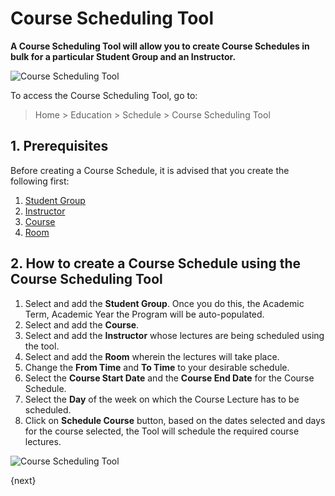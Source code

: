 <!-- add-breadcrumbs -->
# Course Scheduling Tool 

**A Course Scheduling Tool will allow you to create Course Schedules in bulk for a particular Student Group and an Instructor.**

![Course Scheduling Tool](/docs/v12/assets/img/education/education-course-schedule-1.png)

To access the Course Scheduling Tool, go to:

> Home > Education > Schedule > Course Scheduling Tool

## 1. Prerequisites

Before creating a Course Schedule, it is advised that you create the following first:

1. [Student Group](/docs/user/manual/en/education/student-group)
1. [Instructor](/docs/user/manual/en/education/instructor)
1. [Course](/docs/user/manual/en/education/course)
1. [Room](/docs/user/manual/en/education/room)

## 2. How to create a Course Schedule using the Course Scheduling Tool

1. Select and add the **Student Group**. Once you do this, the Academic Term, Academic Year the Program will be auto-populated.
1. Select and add the **Course**.
1. Select and add the **Instructor** whose lectures are being scheduled using the tool.
1. Select and add the **Room** wherein the lectures will take place.
1. Change the **From Time** and **To Time** to your desirable schedule.
1. Select the **Course Start Date** and the **Course End Date** for the Course Schedule.
1. Select the **Day** of the week on which the Course Lecture has to be scheduled.
1. Click on **Schedule Course** button, based on the dates selected and days for the course selected, the Tool will schedule the required course lectures.

![Course Scheduling Tool](/docs/v12/assets/img/education/education-course-scheduling-tool.gif)


{next}

